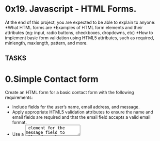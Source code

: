 # 0x19. Javascript - HTML Forms.
At the end of this project, you are expected to be able to explain to anyone:
*What HTML forms are
*Examples of HTML form elements and their attributes (eg: input, radio buttons, checkboxes, dropdowns, etc)
*How to implement basic form validation using HTML5 attributes, such as required, minlength, maxlength, pattern, and more.

## TASKS ##
<h1>0.Simple Contact form</h1>
<p>Create an HTML form for a basic contact form with the following requirements:</p>
<ul>
<li>Include fields for the user’s name, email address, and message.</li>
<li>Apply appropriate HTML5 validation attributes to ensure the name and email fields are required and that the email field accepts a valid email format.</li>
<li>Use a <textarea> element for the message field to allow for a long description and not limit it to just one line.</li>
<li>Add a submit button to submit the form.</li>
</ul>
<h2>Repo</h2>
<ul>
<li>GitHub repository: alx_html_css</li>
<li>Directory: html_forms</li>
<li>File: 0-contact-form.html</li>
</ul>
<h1>1. Registration Form</h1>
#mandatory#
<p>Design an HTML registration form with the following specifications:</p>
<ul>
<li>
Include fields for the user’s name, email, password, and confirm password.</li>
<li>Implement HTML5 validation attributes to ensure all fields are required,</li>
<li>And the email field accepts a valid email format, and the password fields match.</li>
<li>Use appropriate input types (e.g., email, password) and labels for each field.</li>
</ul>
<h2>Repo:</h2>
<ul>
<li>
GitHub repository: alx_html_css</li>
<li>Directory: html_forms</li>
<li>File: 1-registration-form.html</li>
</ul>
<h1>2. Subscription Form with Radio Buttons</h1>
#mandatory#
Build an HTML form for a subscription with the following criteria:
<ul>
<li>Include fields for the user’s name, email, and subscription preference (monthly, yearly).</li>
<li>Utilize radio buttons for the subscription preference and ensure that the user can only select one option.</li>
<li>Apply HTML5 validation to ensure all fields are required and the email field accepts a valid email format.</li>
</ul>
<h2>Repo:</h2>
<ul>
<li>GitHub repository: alx_html_css</li>
<li>Directory: html_forms</li>
<li>File: 2-subscription-form.html</li>
</ul>
<h1>3. Feedback Form with Checkboxes and File Upload</h1>
#mandatory#
Develop an HTML feedback form with checkboxes to capture user opinions and the ability to upload a file:
<ul>
<li>
Include fields for the user’s name, email, checkboxes for various feedback options (e.g., excellent, good, average, poor), and a file upload field.</li>
<li>Ensure that the user can select multiple checkboxes.</li>
<li>Specify the file upload field using the <input type="file"> element.</li>
<li>Implement HTML5 validation to ensure the name, email, at least one checkbox, and a file are filled out.</li>
</ul>
<h2>Repo:</h2>
<ul>
<li>GitHub repository: alx_html_css</li>
<li>Directory: html_forms</li>
<li>File: 3-feedback-form.html</li>
</ul>
<h1>4. Survey Form with Select Dropdown, Time, and Date Selection</h1>
#mandatory#
Design an HTML survey form with a select dropdown to collect user preferences, along with time and date selection:
<ul>
<li>
Include fields for the user’s name, email, a select dropdown for their favorite color (options: red, blue, green), and separate fields for time and date selection.</li>
<li>Apply HTML5 validation to ensure all fields are required, including the select dropdown, time, and date fields.</li>

<li>To implement the time and date selection, use the following input types:

For time: <input type="time">

For date: <input type="date">
</li>
</ul>
<h2>Repo:</h2>
<ul>
<li>GitHub repository: alx_html_css</li>
<li>Directory: html_forms</li>
<li>File: 4-survery-form.html</li>
</ul>